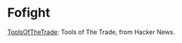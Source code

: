 # Fofight

[ToolsOfTheTrade](https://github.com/cjbarber/ToolsOfTheTrade): Tools of The Trade, from Hacker News.
